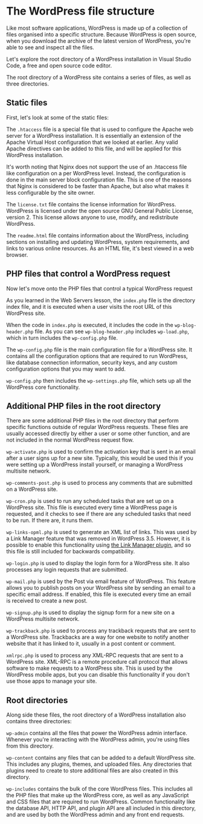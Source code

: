 # The WordPress file structure

Like most software applications, WordPress is made up of a collection of files organised into a specific structure. Because WordPress is open source, when you download the archive of the latest version of WordPress, you're able to see and inspect all the files.

Let's explore the root directory of a WordPress installation in Visual Studio Code, a free and open source code editor.

The root directory of a WordPress site contains a series of files, as well as three directories.

## Static files

First, let's look at some of the static files:

The `.htaccess` file is a special file that is used to configure the Apache web server for a WordPress installation. It is essentially an extension of the Apache Virtual Host configuration that we looked at earlier. Any valid Apache directives can be added to this file, and will be applied for this WordPress installation.

It's worth noting that Nginx does not support the use of an .htaccess file like configuration on a per WordPress level. Instead, the configuration is done in the main server block configuration file. This is one of the reasons that Nginx is considered to be faster than Apache, but also what makes it less configurable by the site owner.

The `license.txt` file contains the license information for WordPress. WordPress is licensed under the open source GNU General Public License, version 2. This license allows anyone to use, modify, and redistribute WordPress.

The `readme.html` file contains information about the WordPress, including sections on installing and updating WordPress, system requirements, and links to various online resources. As an HTML file, it's best viewed in a web browser.

## PHP files that control a WordPress request

Now let's move onto the PHP files that control a typical WordPress request

As you learned in the Web Servers lesson, the `index.php` file is the directory index file, and it is executed when a user visits the root URL of this WordPress site.

When the code in `index.php` is executed, it includes the code in the `wp-blog-header.php` file. As you can see `wp-blog-header.php` includes `wp-load.php`, which in turn includes the `wp-config.php` file.

The `wp-config.php` file is the main configuration file for a WordPress site. It contains all the configuration options that are required to run WordPress, like database connection information, security keys, and any custom configuration options that you may want to add.

`wp-config.php` then includes the `wp-settings.php` file, which sets up all the WordPress core functionality.

## Additional PHP files in the root directory

There are some additional PHP files in the root directory that perform specific functions outside of regular WordPress requests. These files are usually accessed directly by either a user or some other function, and are not included in the normal WordPress request flow.

`wp-activate.php` is used to confirm the activation key that is sent in an email after a user signs up for a new site. Typically, this would be used this if you were setting up a WordPress install yourself, or managing a WordPress multisite network.

`wp-comments-post.php` is used to process any comments that are submitted on a WordPress site.

`wp-cron.php` is used to run any scheduled tasks that are set up on a WordPress site. This file is executed every time a WordPress page is requested, and it checks to see if there are any scheduled tasks that need to be run. If there are, it runs them.

`wp-links-opml.php` is used to generate an XML list of links. This was used by a Link Manager feature that was removed in WordPress 3.5. However, it is possible to enable this functionality using [the Link Manager plugin](https://wordpress.org/plugins/link-manager/), and so this file is still included for backwards compatibility.

`wp-login.php` is used to display the login form for a WordPress site. It also processes any login requests that are submitted.

`wp-mail.php` is used by the Post via email feature of WordPress. This feature allows you to publish posts on your WordPress site by sending an email to a specific email address. If enabled, this file is executed every time an email is received to create a new post.

`wp-signup.php` is used to display the signup form for a new site on a WordPress multisite network.

`wp-trackback.php` is used to process any trackback requests that are sent to a WordPress site. Trackbacks are a way for one website to notify another website that it has linked to it, usually in a post content or comment.

`xmlrpc.php` is used to process any XML-RPC requests that are sent to a WordPress site. XML-RPC is a remote procedure call protocol that allows software to make requests to a WordPress site. This is used by the WordPress mobile apps, but you can disable this functionality if you don't use those apps to manage your site.

## Root directories

Along side these files, the root directory of a WordPress installation also contains three directories:

`wp-admin` contains all the files that power the WordPress admin interface. Whenever you're interacting with the WordPress admin, you're using files from this directory.

`wp-content` contains any files that can be added to a default WordPress site. This includes any plugins, themes, and uploaded files. Any directories that plugins need to create to store additional files are also created in this directory.

`wp-includes` contains the bulk of the core WordPress files. This includes all the PHP files that make up the WordPress core, as well as any JavaScript and CSS files that are required to run WordPress. Common functionality like the database API, HTTP API, and plugin API are all included in this directory, and are used by both the WordPress admin and any front end requests.